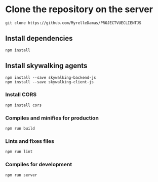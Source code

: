 # Clone the repository on the server
```
git clone https://github.com/MyrelleDamas/PROJECTVUECLIENTJS
```

## Install dependencies
```
npm install
```
## Install skywalking agents
```
npm install --save skywalking-backend-js
npm install --save skywalking-client-js
```

### Install CORS
```
npm install cors
```

### Compiles and minifies for production
```
npm run build
```

### Lints and fixes files
```
npm run lint
```

### Compiles for development
```
npm run server
```

